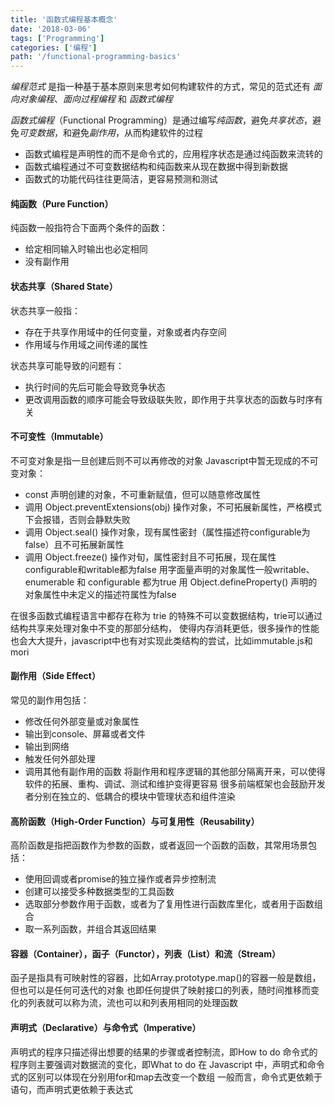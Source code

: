 ```yaml
---
title: '函数式编程基本概念'
date: '2018-03-06'
tags: ['Programming']
categories: ['编程']
path: '/functional-programming-basics'
---
```


*编程范式* 是指一种基于基本原则来思考如何构建软件的方式，常见的范式还有 *面向对象编程*、*面向过程编程* 和 *函数式编程*

*函数式编程*（Functional Programming）是通过编写*纯函数*，避免*共享状态*，避免*可变数据*，和避免*副作用*，从而构建软件的过程

* 函数式编程是声明性的而不是命令式的，应用程序状态是通过纯函数来流转的
* 函数式编程通过不可变数据结构和纯函数来从现在数据中得到新数据
* 函数式的功能代码往往更简洁，更容易预测和测试

#### 纯函数（Pure Function）
纯函数一般指符合下面两个条件的函数：
* 给定相同输入时输出也必定相同
* 没有副作用

#### 状态共享（Shared State）
状态共享一般指：
*  存在于共享作用域中的任何变量，对象或者内存空间
*  作用域与作用域之间传递的属性

状态共享可能导致的问题有：

*  执行时间的先后可能会导致竞争状态
*  更改调用函数的顺序可能会导致级联失败，即作用于共享状态的函数与时序有关

#### 不可变性（Immutable）
不可变对象是指一旦创建后则不可以再修改的对象
Javascript中暂无现成的不可变对象：
* const 声明创建的对象，不可重新赋值，但可以随意修改属性
* 调用 Object.preventExtensions(obj) 操作对象，不可拓展新属性，严格模式下会报错，否则会静默失败
* 调用 Object.seal() 操作对象，现有属性密封（属性描述符configurable为false）且不可拓展新属性
* 调用 Object.freeze() 操作对旬，属性密封且不可拓展，现在属性configurable和writable都为false
  用字面量声明的对象属性一般writable、enumerable 和 configurable 都为true
  用 Object.defineProperty() 声明的对象属性中未定义的描述符属性为false

在很多函数式编程语言中都存在称为 trie 的特殊不可以变数据结构，trie可以通过结构共享来处理对象中不变的那部分结构，
使得内存消耗更低，很多操作的性能也会大大提升，javascript中也有对实现此类结构的尝试，比如immutable.js和mori

#### 副作用（Side Effect）
常见的副作用包括：
* 修改任何外部变量或对象属性
* 输出到console、屏幕或者文件
* 输出到网络
* 触发任何外部处理
* 调用其他有副作用的函数
  将副作用和程序逻辑的其他部分隔离开来，可以使得软件的拓展、重构、调试、测试和维护变得更容易
  很多前端框架也会鼓励开发者分别在独立的、低耦合的模块中管理状态和组件渲染


#### 高阶函数（High-Order Function）与可复用性（Reusability）
高阶函数是指把函数作为参数的函数，或者返回一个函数的函数，其常用场景包括：
* 使用回调或者promise的独立操作或者异步控制流
* 创建可以接受多种数据类型的工具函数
* 选取部分参数作用于函数，或者为了复用性进行函数库里化，或者用于函数组合
* 取一系列函数，并组合其返回结果

#### 容器（Container），函子（Functor），列表（List）和流（Stream）

函子是指具有可映射性的容器，比如Array.prototype.map()的容器一般是数组，但也可以是任何可迭代的对象
也即任何提供了映射接口的列表，随时间推移而变化的列表就可以称为流，流也可以和列表用相同的处理函数

#### 声明式（Declarative）与命令式（Imperative）
声明式的程序只描述得出想要的结果的步骤或者控制流，即How to do
命令式的程序则主要强调对数据流的变化，即What to do
在 Javascript 中，声明式和命令式的区别可以体现在分别用for和map去改变一个数组
一般而言，命令式更依赖于语句，而声明式更依赖于表达式